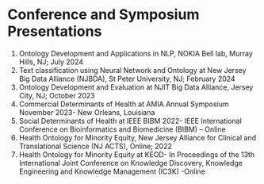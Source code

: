 
# Conference and Symposium Presentations

1. Ontology Development and Applications in NLP, NOKIA Bell lab, Murray Hills, NJ; July 2024 
2. Text classification using Neural Network and Ontology at New Jersey Big Data Alliance (NJBDA), St Peter University, NJ; February 2024
3. Ontology Development and Evaluation at NJIT Big Data Alliance, Jersey City, NJ; October 2023
4. Commercial Determinants of Health at AMIA Annual Symposium November 2023- New Orleans, Louisiana
5. Social Determinants of Health at IEEE BIBM 2022- IEEE International Conference on Bioinformatics and Biomedicine (BIBM) – Online
6. Health Ontology for Minority Equity, New Jersey Alliance for Clinical and Translational Science (NJ ACTS), Online; 2022
7. Health Ontology for Minority Equity at KEOD- In Proceedings of the 13th International Joint Conference on Knowledge Discovery, Knowledge Engineering and Knowledge Management (IC3K) -Online

